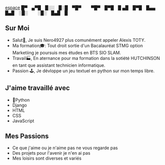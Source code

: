 
[espace](Nero4927/espace.png) 
█▀ ▄▀█ █░░ █░█ ▀█▀   ▀█▀ █▀█ █
▄█ █▀█ █▄▄ █▄█ ░█░   ░█░ █▄█ █





## Sur Moi 
- Salut👋, Je suis Nero4927 plus comunément appeler Alexis TOTY.
- Ma formation🎓: Tout droit sortie d'un Bacalauréat STMG option Marketiing je poursuis mes études en BTS SIO SLAM.
- Travail🏭, En aternance pour ma formation dans la sotiété HUTCHINSON en tant que assistant technicien informatique.
- Passion 🕹️, Je dévloppe un jeu textuel en python sur mon temps libre.

## J'aime travaillé avec
- 🐍Python
- Django
- HTML
- CSS
- JavaScript

## Mes Passions 
- Ce que j'aime ou je n'aime pas ne vous regarde pas 
- Des projets pour l'avenir je n'en ai pas 
- Mes loisirs sont diverses et variés 

